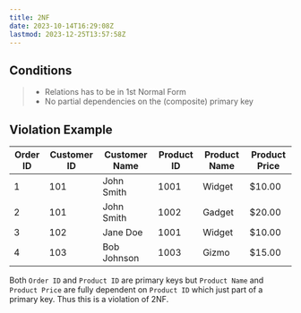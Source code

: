 ```yaml
---
title: 2NF
date: 2023-10-14T16:29:08Z
lastmod: 2023-12-25T13:57:58Z
---
```


## Conditions

> * Relations has to be in 1st Normal Form
> * No partial dependencies on the (composite) primary key

## Violation Example

| **Order ID** | Customer ID | Customer Name | **Product ID** | Product Name | Product Price |
| ------------ | ----------- | ------------- | -------------- | ------------ | ------------- |
| 1            | 101         | John Smith    | 1001           | Widget       | \$10.00       |
| 2            | 101         | John Smith    | 1002           | Gadget       | \$20.00       |
| 3            | 102         | Jane Doe      | 1001           | Widget       | \$10.00       |
| 4            | 103         | Bob Johnson   | 1003           | Gizmo        | \$15.00       |

Both `Order ID` and `Product ID` are primary keys but `Product Name` and `Product Price` are fully dependent on `Product ID` which just part of a primary key. Thus this is a violation of 2NF.
